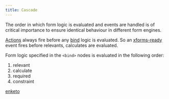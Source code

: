 ```yaml
---
title: Cascade
---
```


The order in which form logic is evaluated and events are handled is of critical importance to ensure identical behaviour in different form engines.

[Actions](#actions) always fire before any [bind](#bind-attributes) logic is evaluated. So an [xforms-ready](#setvalue-events) event fires before relevants, calculates are evaluated.

Form logic specified in the `<bind>` nodes is evaluated in the following order:

1. relevant
2. calculate
3. required
4. constraint

[enketo](# "Enketo does this differently: calculate -> relevant -> output -> itemset. Required and constraint are not evaluated as part of the same cascade.")
